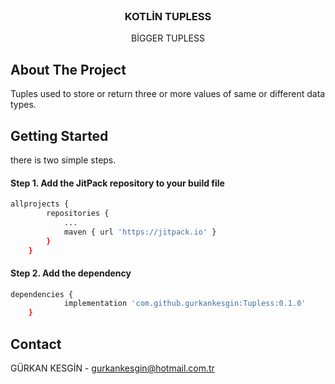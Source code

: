<br />
<p align="center">
  
  <h3 align="center">KOTLİN TUPLESS</h3>

  <p align="center">
    BİGGER TUPLESS
    
  </p>
</p>


## About The Project


Tuples used to store or return three or more values of same or different data types.

## Getting Started

there is two simple steps.

#### Step 1. Add the JitPack repository to your build file

```sh
allprojects {
        repositories {
            ...
            maven { url 'https://jitpack.io' }
        }
    }
 ```


####   Step 2. Add the dependency

```sh
dependencies {
	        implementation 'com.github.gurkankesgin:Tupless:0.1.0'
	}
```

## Contact

GÜRKAN KESGİN - gurkankesgin@hotmail.com.tr
